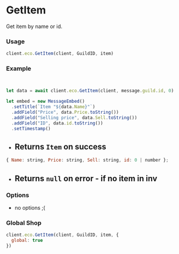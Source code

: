 # GetItem

Get item by name or id. 

### Usage

```js
client.eco.GetItem(client, GuildID, item) 
```

### Example

```js


let data = await client.eco.GetItem(client, message.guild.id, 0) 

let embed = new MessageEmbed()
  .setTitle(`Item "${data.Name}"`)
  .addField("Price", data.Price.toString())
  .addField("Selling price", data.Sell.toString())
  .addField("ID", data.id.toString())
  .setTimestamp()

```

- ## Returns `Item` on success
 
```js
{ Name: string, Price: string, Sell: string, id: 0 | number };
```

 - ## Returns `null` on error - if no item in inv

### Options

- no options ;(

### Global Shop

```js
client.eco.GetItem(client, GuildID, item, {
  global: true
}) 
```